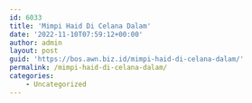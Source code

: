 ```yaml
---
id: 6033
title: 'Mimpi Haid Di Celana Dalam'
date: '2022-11-10T07:59:12+00:00'
author: admin
layout: post
guid: 'https://bos.awn.biz.id/mimpi-haid-di-celana-dalam/'
permalink: /mimpi-haid-di-celana-dalam/
categories:
    - Uncategorized
---
```


